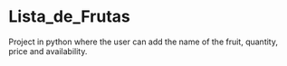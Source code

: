 # Lista_de_Frutas
Project in python where the user can add the name of the fruit, quantity, price and availability.
